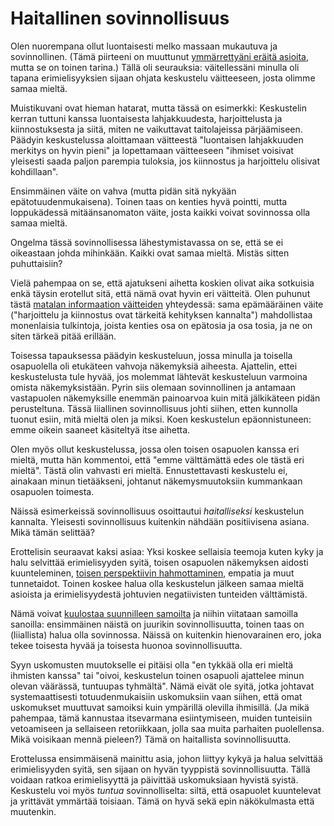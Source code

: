 # Haitallinen sovinnollisuus

Olen nuorempana ollut luontaisesti melko massaan mukautuva ja sovinnollinen. (Tämä piirteeni on muuttunut [ymmärrettyäni eräitä asioita](/epi/kerran_luotin), mutta se on toinen tarina.) Tällä oli seurauksia: väitellessäni minulla oli tapana erimielisyyksien sijaan ohjata keskustelu väitteeseen, josta olimme samaa mieltä.

Muistikuvani ovat hieman hatarat, mutta tässä on esimerkki: Keskustelin kerran tuttuni kanssa luontaisesta lahjakkuudesta, harjoittelusta ja kiinnostuksesta ja siitä, miten ne vaikuttavat taitolajeissa pärjäämiseen. Päädyin keskustelussa aloittamaan väitteestä "luontaisen lahjakkuuden merkitys on hyvin pieni" ja lopettamaan väitteeseen "ihmiset voisivat yleisesti saada paljon parempia tuloksia, jos kiinnostus ja harjoittelu olisivat kohdillaan".

Ensimmäinen väite on vahva (mutta pidän sitä nykyään epätotuudenmukaisena). Toinen taas on kenties hyvä pointti, mutta loppukädessä mitäänsanomaton väite, josta kaikki voivat sovinnossa olla samaa mieltä.

Ongelma tässä sovinnollisessa lähestymistavassa on se, että se ei oikeastaan johda mihinkään. Kaikki ovat samaa mieltä. Mistäs sitten puhuttaisiin?

Vielä pahempaa on se, että ajatukseni aihetta koskien olivat aika sotkuisia enkä täysin erotellut sitä, että nämä ovat hyvin eri väitteitä. Olen puhunut tästä [matalan informaation väitteiden](/epi/matala_informaatio) yhteydessä: sama epämääräinen väite ("harjoittelu ja kiinnostus ovat tärkeitä kehityksen kannalta") mahdollistaa monenlaisia tulkintoja, joista kenties osa on epätosia ja osa tosia, ja ne on siten tärkeä pitää erillään.

Toisessa tapauksessa päädyin keskusteluun, jossa minulla ja toisella osapuolella oli etukäteen vahvoja näkemyksiä aiheesta. Ajattelin, ettei keskustelusta tule hyvää, jos molemmat lähtevät keskusteluun varmoina omista näkemyksistään. Pyrin siis olemaan sovinnollinen ja antamaan vastapuolen näkemyksille enemmän painoarvoa kuin mitä jälkikäteen pidän perusteltuna. Tässä liiallinen sovinnollisuus johti siihen, etten kunnolla tuonut esiin, mitä mieltä olen ja miksi. Koen keskustelun epäonnistuneen: emme oikein saaneet käsiteltyä itse aihetta.

Olen myös ollut keskustelussa, jossa olen toisen osapuolen kanssa eri mieltä, mutta hän kommentoi, että "emme välttämättä edes ole tästä eri mieltä". Tästä olin vahvasti eri mieltä. Ennustettavasti keskustelu ei, ainakaan minun tietääkseni, johtanut näkemysmuutoksiin kummankaan osapuolen toimesta.

Näissä esimerkeissä sovinnollisuus osoittautui *haitalliseksi* keskustelun kannalta. Yleisesti sovinnollisuus kuitenkin nähdään positiivisena asiana. Mikä tämän selittää?

Erottelisin seuraavat kaksi asiaa: Yksi koskee sellaisia teemoja kuten kyky ja halu selvittää erimielisyyden syitä, toisen osapuolen näkemyksen aidosti kuunteleminen, [toisen perspektiivin hahmottaminen](/epi/reflektointi), empatia ja muut tunnetaidot. Toinen koskee halua olla keskustelun jälkeen samaa mieltä asioista ja erimielisyydestä johtuvien negatiivisten tunteiden välttämistä.

Nämä voivat [kuulostaa suunnilleen samoilta](/epi/sumuiset_ajatukset) ja niihin viitataan samoilla sanoilla: ensimmäinen näistä on juurikin sovinnollisuutta, toinen taas on (liiallista) halua olla sovinnossa. Näissä on kuitenkin hienovarainen ero, joka tekee toisesta hyvää ja toisesta huonoa sovinnollisuutta.

Syyn uskomusten muutokselle ei pitäisi olla "en tykkää olla eri mieltä ihmisten kanssa" tai "oivoi, keskustelun toinen osapuoli ajattelee minun olevan väärässä, tuntuupas tyhmältä". Nämä eivät ole syitä, jotka johtavat systemaattisesti totuudenmukaisiin uskomuksiin vaan siihen, että omat uskomukset muuttuvat samoiksi kuin ympärillä olevilla ihmisillä. (Ja mikä pahempaa, tämä kannustaa itsevarmana esiintymiseen, muiden tunteisiin vetoamiseen ja sellaiseen retoriikkaan, jolla saa muita parhaiten puolellensa. Mikä voisikaan mennä pieleen?) Tämä on haitallista sovinnollisuutta.

Erottelussa ensimmäisenä mainittu asia, johon liittyy kykyä ja halua selvittää erimielisyyden syitä, sen sijaan on hyvän tyyppistä sovinnollisuutta. Tällä voidaan ratkoa erimielisyyttä ja päivittää uskomuksiaan hyvistä syistä. Keskustelu voi myös *tuntua* sovinnolliselta: siltä, että osapuolet kuuntelevat ja yrittävät ymmärtää toisiaan. Tämä on hyvä sekä epin näkökulmasta että muutenkin.
